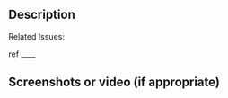 ## Description
<!--
  Provide a brief description of the changes being made in this PR.
  Be sure to include any relevant context, such as the problem this PR is addressing or the feature it's implementing.
-->
Related Issues:
<!--
  Include any relevant issues or tickets that this PR resolves or is related to.
  (e.g. fixes #123, closes #123, ref #123)
-->
ref ____
## Screenshots or video (if appropriate)
<!-- Include any relevant screenshots to help visualize the changes made. -->
